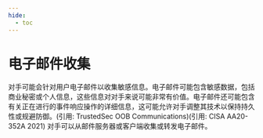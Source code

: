 ```yaml
---
hide:
  - toc
---
```


# 电子邮件收集

对手可能会针对用户电子邮件以收集敏感信息。电子邮件可能包含敏感数据，包括商业秘密或个人信息，这些信息对对手来说可能非常有价值。电子邮件还可能包含有关正在进行的事件响应操作的详细信息，这可能允许对手调整其技术以保持持久性或规避防御。(引用: TrustedSec OOB Communications)(引用: CISA AA20-352A 2021) 对手可以从邮件服务器或客户端收集或转发电子邮件。
